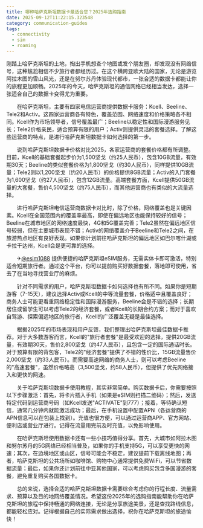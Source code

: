 ```yaml
---
title: 哪种哈萨克斯坦数据卡最适合您？2025年选购指南
date: 2025-09-12T11:22:15.323548
category: communication-guides
tags:
  - connectivity
  - sim
  - roaming
---
```


刚踏上哈萨克斯坦的土地，掏出手机想查个地图或发个朋友圈，却发现没有网络信号，这种尴尬相信不少旅行者都经历过。在这个横跨亚欧大陆的国家，无论是游览阿拉木图的雪山风光，还是在努尔苏丹体验现代都市，一张合适的数据卡都能让你的旅程更加顺畅。2025年的今天，哈萨克斯坦的通信网络已经相当发达，选择一张适合自己的数据卡变得尤为重要。

　　在哈萨克斯坦，主要有四家电信运营商提供数据卡服务：Kcell、Beeline、Tele2和Activ。这四家运营商各有特色，覆盖范围、网络速度和价格策略各不相同。Kcell作为市场领导者，信号覆盖最广；Beeline以稳定性和国际漫游服务见长；Tele2价格亲民，适合预算有限的用户；Activ则提供灵活的套餐选择。了解这些运营商的特点，是进行哈萨克斯坦数据卡如何选择的第一步。

　　说到哈萨克斯坦数据卡价格对比2025，各家运营商的套餐价格都有所调整。目前，Kcell的基础套餐起步价为1,500坚戈（约25人民币），包含10GB流量，有效期30天；Beeline的类似套餐价格为1,800坚戈（约30人民币），同样提供10GB流量；Tele2则以1,200坚戈（约20人民币）的价格提供8GB流量；Activ的入门套餐为1,600坚戈（约27人民币），包含12GB流量。高端套餐方面，Kcell提供50GB流量的大套餐，售价4,500坚戈（约75人民币），而其他运营商也有类似的大流量选择。

　　进行哈萨克斯坦电信运营商数据卡对比时，除了价格，网络覆盖也是关键因素。Kcell在全国范围内的覆盖率最高，即使在偏远地区也能保持较好的信号；Beeline在城市地区的网络速度最快，4G和5G覆盖完善；Tele2虽然在偏远地区信号较弱，但在主要城市表现不错；Activ的网络覆盖介于Beeline和Tele2之间，在旅游热点地区有良好表现。如果你计划前往哈萨克斯坦的偏远地区如巴尔喀什湖或卡拉干达州，Kcell会是更可靠的选择。

　　✈[@esim1088](https://t.me/s/esim1088) 提供便捷的哈萨克斯坦eSIM服务，无需实体卡即可激活，特别适合短期旅行者。通过这个平台，你可以提前购买好数据套餐，落地即可使用，省去了在当地寻找营业厅的麻烦。

　　针对不同需求的用户，哈萨克斯坦数据卡如何选择也有所不同。如果你是短期游客（7-15天），建议选择Activ或Kcell的中等流量套餐，价格适中且覆盖良好；商务人士可能更看重网络稳定性和国际漫游服务，Beeline会是不错的选择；长期居住或留学生可以考虑Tele2的经济套餐，或者Kcell的长期合约方案；而对于喜欢自驾游、探索偏远地区的旅行者，Kcell的广泛覆盖无疑是最佳选择。

　　根据2025年的市场表现和用户反馈，我们整理出哈萨克斯坦最佳数据卡推荐。对于大多数游客而言，Kcell的"旅行者套餐"是最受欢迎的选择，提供20GB流量，有效期30天，售价2,800坚戈（约47人民币），且包含一定的国际通话时长。对于预算有限的背包客，Tele2的"经济套餐"提供了不错的性价比，15GB流量售价2,000坚戈（约33人民币）。而需要高速网络的商务人士，则可以考虑Beeline的"高速套餐"，虽然价格略高（3,500坚戈，约58人民币），但提供了优先网络接入和更快的网速。

　　关于哈萨克斯坦数据卡使用教程，其实非常简单。购买数据卡后，你需要按照以下步骤激活：首先，将卡片插入手机（如果是eSIM则扫描二维码）；然后，发送特定代码到运营商号码（如Kcell发送"ACTIVATE"到777）；接着，等待确认短信，通常几分钟内就能激活成功；最后，在手机设置中配置APN（各运营商的APN信息可以在包装上找到）。充值也很方便，可以通过运营商APP、官方网站、便利店或营业厅进行。记得在流量用完前及时充值，以免影响使用。

　　在哈萨克斯坦使用数据卡还有一些小技巧值得分享。首先，大城市如阿拉木图和努尔苏丹的5G网络已经相当普及，如果你的手机支持5G，可以享受更快的网速；其次，在边境地区或山区，信号可能会不稳定，建议提前下载离线地图；再者，哈萨克斯坦的公共场所如咖啡馆、购物中心通常提供免费WiFi，可以节省数据流量；最后，如果你还计划前往中亚其他国家，可以考虑购买包含多国漫游的套餐，避免重复购买各国数据卡。

　　总的来说，选择合适的哈萨克斯坦数据卡需要综合考虑你的行程长度、流量需求、预算以及目的地网络覆盖情况。希望这份2025年的选购指南能帮助你在哈萨克斯坦的旅程中保持畅通的网络连接，无论是分享旅途美景，还是查找路线信息，都能轻松应对。记得根据自己的实际需求做出选择，祝你在哈萨克斯坦的旅途愉快！